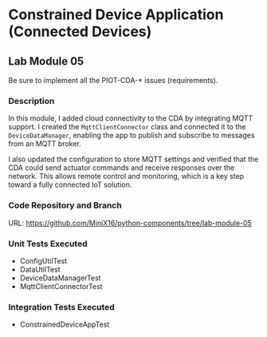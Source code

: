 # Constrained Device Application (Connected Devices)

## Lab Module 05

Be sure to implement all the PIOT-CDA-* issues (requirements).

### Description

In this module, I added cloud connectivity to the CDA by integrating MQTT support. I created the `MqttClientConnector` class and connected it to the `DeviceDataManager`, enabling the app to publish and subscribe to messages from an MQTT broker.

I also updated the configuration to store MQTT settings and verified that the CDA could send actuator commands and receive responses over the network. This allows remote control and monitoring, which is a key step toward a fully connected IoT solution.

### Code Repository and Branch

URL: https://github.com/MiniX16/python-components/tree/lab-module-05

### Unit Tests Executed

- ConfigUtilTest  
- DataUtilTest  
- DeviceDataManagerTest  
- MqttClientConnectorTest  

### Integration Tests Executed

- ConstrainedDeviceAppTest
